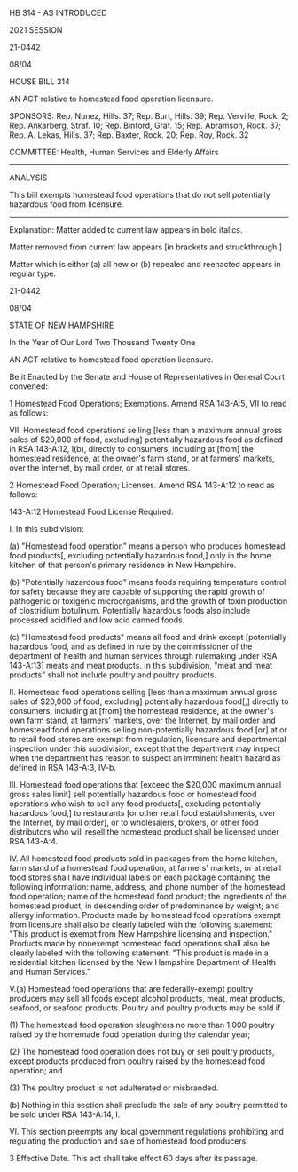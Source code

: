  HB 314 - AS INTRODUCED

 

 

2021 SESSION

 21-0442

 08/04

 

HOUSE BILL 314

 

AN ACT relative to homestead food operation licensure.

 

SPONSORS: Rep. Nunez, Hills. 37; Rep. Burt, Hills. 39; Rep. Verville, Rock. 2; Rep. Ankarberg, Straf. 10; Rep. Binford, Graf. 15; Rep. Abramson, Rock. 37; Rep. A. Lekas, Hills. 37; Rep. Baxter, Rock. 20; Rep. Roy, Rock. 32

 

COMMITTEE: Health, Human Services and Elderly Affairs

 

-----------------------------------------------------------------

 

ANALYSIS

 

 This bill exempts homestead food operations that do not sell potentially hazardous food from licensure.

 

- - - - - - - - - - - - - - - - - - - - - - - - - - - - - - - - - - - - - - - - - - - - - - - - - - - - - - - - - - - - - - - - - - - - - - - - - - - 

 

Explanation: Matter added to current law appears in bold italics.

 Matter removed from current law appears [in brackets and struckthrough.]

 Matter which is either (a) all new or (b) repealed and reenacted appears in regular type.

 21-0442

 08/04

 

STATE OF NEW HAMPSHIRE

 

In the Year of Our Lord Two Thousand Twenty One

 

AN ACT relative to homestead food operation licensure.

 

Be it Enacted by the Senate and House of Representatives in General Court convened:

 

 1 Homestead Food Operations; Exemptions. Amend RSA 143-A:5, VII to read as follows:

 VII. Homestead food operations selling [less than a maximum annual gross sales of $20,000 of food, excluding] potentially hazardous food as defined in RSA 143-A:12, I(b), directly to consumers, including at [from] the homestead residence, at the owner's farm stand, or at farmers' markets, over the Internet, by mail order, or at retail stores. 

 2 Homestead Food Operation; Licenses. Amend RSA 143-A:12 to read as follows:

 143-A:12 Homestead Food License Required. 

 I. In this subdivision: 

 (a) "Homestead food operation" means a person who produces homestead food products[, excluding potentially hazardous food,] only in the home kitchen of that person's primary residence in New Hampshire. 

 (b) "Potentially hazardous food" means foods requiring temperature control for safety because they are capable of supporting the rapid growth of pathogenic or toxigenic microorganisms, and the growth of toxin production of clostridium botulinum. Potentially hazardous foods also include processed acidified and low acid canned foods. 

 (c) "Homestead food products" means all food and drink except [potentially hazardous food, and as defined in rule by the commissioner of the department of health and human services through rulemaking under RSA 143-A:13] meats and meat products. In this subdivision, "meat and meat products" shall not include poultry and poultry products. 

 II. Homestead food operations selling [less than a maximum annual gross sales of $20,000 of food, excluding] potentially hazardous food[,] directly to consumers, including at [from] the homestead residence, at the owner's own farm stand, at farmers' markets, over the Internet, by mail order and homestead food operations selling non-potentially hazardous food [or] at or to retail food stores are exempt from regulation, licensure and departmental inspection under this subdivision, except that the department may inspect when the department has reason to suspect an imminent health hazard as defined in RSA 143-A:3, IV-b. 

 III. Homestead food operations that [exceed the $20,000 maximum annual gross sales limit] sell potentially hazardous food or homestead food operations who wish to sell any food products[, excluding potentially hazardous food,] to restaurants [or other retail food establishments, over the Internet, by mail order], or to wholesalers, brokers, or other food distributors who will resell the homestead product shall be licensed under RSA 143-A:4. 

 IV. All homestead food products sold in packages from the home kitchen, farm stand of a homestead food operation, at farmers' markets, or at retail food stores shall have individual labels on each package containing the following information: name, address, and phone number of the homestead food operation; name of the homestead food product; the ingredients of the homestead product, in descending order of predominance by weight; and allergy information. Products made by homestead food operations exempt from licensure shall also be clearly labeled with the following statement: "This product is exempt from New Hampshire licensing and inspection." Products made by nonexempt homestead food operations shall also be clearly labeled with the following statement: "This product is made in a residential kitchen licensed by the New Hampshire Department of Health and Human Services." 

 V.(a) Homestead food operations that are federally-exempt poultry producers may sell all foods except alcohol products, meat, meat products, seafood, or seafood products. Poultry and poultry products may be sold if 

 (1) The homestead food operation slaughters no more than 1,000 poultry raised by the homemade food operation during the calendar year; 

 (2) The homestead food operation does not buy or sell poultry products, except products produced from poultry raised by the homestead food operation; and 

 (3) The poultry product is not adulterated or misbranded. 

 (b) Nothing in this section shall preclude the sale of any poultry permitted to be sold under RSA 143-A:14, I.

 VI. This section preempts any local government regulations prohibiting and regulating the production and sale of homestead food producers.

 3 Effective Date. This act shall take effect 60 days after its passage.

